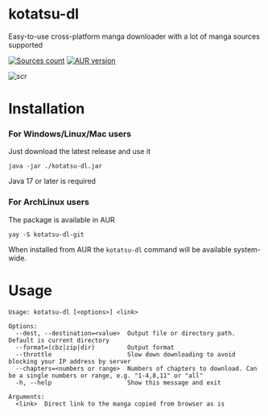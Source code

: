 # kotatsu-dl
Easy-to-use cross-platform manga downloader with a lot of manga sources supported

[![Sources count](https://img.shields.io/badge/dynamic/yaml?url=https%3A%2F%2Fraw.githubusercontent.com%2FKotatsuApp%2Fkotatsu-parsers%2Frefs%2Fheads%2Fmaster%2F.github%2Fsummary.yaml&query=total&label=manga%20sources&color=%23E9321C)](https://github.com/KotatsuApp/kotatsu-parsers)  [![AUR version](https://img.shields.io/aur/version/kotatsu-dl-git?color=%233584E4)](https://aur.archlinux.org/packages/kotatsu-dl-git)

![scr](https://github.com/user-attachments/assets/1f1d28f7-9bc1-4d55-8491-43e21242755f)

# Installation

### For Windows/Linux/Mac users
Just download the latest release and use it

```shell
java -jar ./kotatsu-dl.jar
```
Java 17 or later is required

### For ArchLinux users
The package is available in AUR

```shell
yay -S kotatsu-dl-git
```
When installed from AUR the `kotatsu-dl` command will be available system-wide.

# Usage

```shell
Usage: kotatsu-dl [<options>] <link>

Options:
  --dest, --destination=<value>  Output file or directory path. Default is current directory
  --format=(cbz|zip|dir)         Output format
  --throttle                     Slow down downloading to avoid blocking your IP address by server
  --chapters=<numbers or range>  Numbers of chapters to download. Can be a single numbers or range, e.g. "1-4,8,11" or "all"
  -h, --help                     Show this message and exit

Arguments:
  <link>  Direct link to the manga copied from browser as is
```
